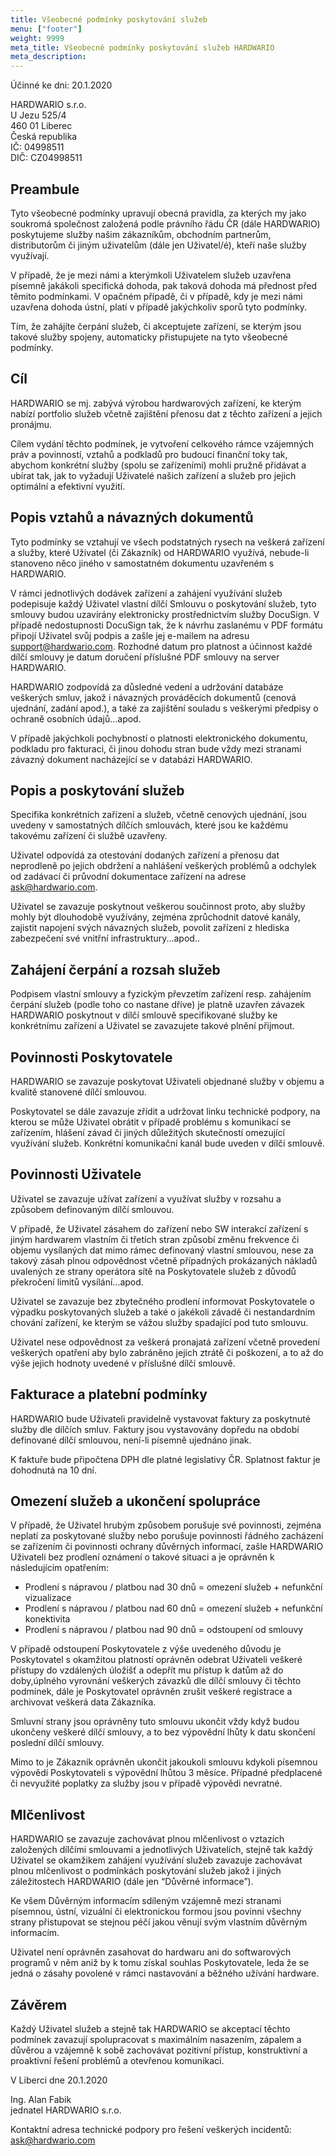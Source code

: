 ```yaml
---
title: Všeobecné podmínky poskytování služeb
menu: ["footer"]
weight: 9999
meta_title: Všeobecné podmínky poskytování služeb HARDWARIO
meta_description:
---
```


Účinné ke dni: 20.1.2020

HARDWARIO s.r.o.   <br/>
U Jezu 525/4<br/>
460 01 Liberec<br/>
Česká republika<br/>
IČ: 04998511<br/>
DIČ: CZ04998511<br/>

## Preambule
Tyto všeobecné podmínky upravují obecná pravidla, za kterých my jako soukromá společnost založená podle právního řádu ČR (dále HARDWARIO) poskytujeme služby našim zákazníkům, obchodním partnerům, distributorům či jiným uživatelům (dále jen Uživatel/é), kteří naše služby využívají.

V případě, že je mezi námi a kterýmkoli Uživatelem služeb uzavřena písemně jakákoli specifická dohoda, pak taková dohoda má přednost před těmito podmínkami. V opačném případě, či v případě, kdy je mezi námi uzavřena dohoda ústní, platí v případě jakýchkoliv sporů tyto podmínky.

Tím, že zahájíte čerpání služeb, či akceptujete zařízení, se kterým jsou takové služby spojeny, automaticky přistupujete na tyto všeobecné podmínky.

## Cíl
HARDWARIO se mj. zabývá výrobou hardwarových zařízení, ke kterým nabízí portfolio služeb včetně zajištění přenosu dat z těchto zařízení a jejich pronájmu.

Cílem vydání těchto podmínek, je vytvoření celkového rámce vzájemných práv a povinností, vztahů a podkladů pro budoucí finanční toky tak, abychom konkrétní služby (spolu se zařízeními) mohli pružně přidávat a ubírat tak, jak to vyžadují Uživatelé našich zařízení a služeb pro jejich optimální a efektivní využití.


## Popis vztahů a návazných dokumentů
Tyto podmínky se vztahují ve všech podstatných rysech na veškerá zařízení a služby, které Uživatel (či Zákazník) od HARDWARIO využívá, nebude-li stanoveno něco jiného v samostatném dokumentu uzavřeném s HARDWARIO.

V rámci jednotlivých dodávek zařízení a zahájení využívání služeb podepisuje každý Uživatel vlastní dílčí  Smlouvu o poskytování služeb, tyto smlouvy budou uzavírány elektronicky prostřednictvím služby DocuSign. V případě nedostupnosti DocuSign tak, že k návrhu zaslanému v PDF formátu připojí Uživatel svůj podpis a zašle jej e-mailem na adresu support@hardwario.com. Rozhodné datum pro platnost a účinnost každé dílčí smlouvy je datum doručení příslušné PDF smlouvy na server HARDWARIO.

HARDWARIO zodpovídá za důsledné vedení a udržování databáze veškerých smluv, jakož i návazných prováděcích dokumentů (cenová ujednání, zadání apod.), a také za zajištění souladu s veškerými předpisy o ochraně osobních údajů...apod.

V případě jakýchkoli pochybností o platnosti elektronického dokumentu, podkladu pro fakturaci, či jinou dohodu stran bude vždy mezi stranami závazný dokument nacházející se v databázi HARDWARIO.

## Popis a poskytování služeb
Specifika konkrétních zařízení a služeb, včetně cenových ujednání, jsou uvedeny v samostatných dílčích smlouvách, které jsou ke každému takovému zařízení či službě uzavřeny.

Uživatel odpovídá za otestování dodaných zařízení a přenosu dat neprodleně po jejich obdržení a nahlášení veškerých problémů a odchylek od zadávací či průvodní dokumentace zařízení na adrese [ask@hardwario.com](ask@hardwario.com).

Uživatel se zavazuje poskytnout veškerou součinnost proto, aby služby mohly být dlouhodobě využívány, zejména zprůchodnit datové kanály, zajistit napojení svých návazných služeb, povolit zařízení z hlediska zabezpečení své vnitřní infrastruktury...apod..

## Zahájení čerpání a rozsah služeb
Podpisem vlastní smlouvy a fyzickým převzetím zařízení resp. zahájením čerpání služeb (podle toho co nastane dříve) je platně uzavřen závazek HARDWARIO poskytnout v dílčí smlouvě specifikované služby ke konkrétnímu zařízení a Uživatel se zavazujete takové plnění přijmout.


## Povinnosti Poskytovatele
HARDWARIO se zavazuje poskytovat Uživateli objednané služby v objemu a kvalitě stanovené dílčí smlouvou.

Poskytovatel se dále zavazuje zřídit a udržovat linku technické podpory, na kterou se může Uživatel obrátit v případě problému s komunikací se zařízením, hlášení závad či jiných důležitých skutečností omezující využívání služeb. Konkrétní komunikační kanál bude uveden v dílčí smlouvě.

## Povinnosti Uživatele
Uživatel se zavazuje užívat zařízení a využívat služby v rozsahu a způsobem definovaným dílčí smlouvou.

V případě, že Uživatel zásahem do zařízení nebo SW interakcí zařízení s jiným hardwarem vlastním či třetích stran způsobí změnu frekvence či objemu vysílaných dat mimo rámec definovaný vlastní smlouvou, nese za takový zásah plnou odpovědnost včetně případných prokázaných nákladů uvalených ze strany operátora sítě na Poskytovatele služeb z důvodů překročení limitů vysílání...apod.

Uživatel se zavazuje bez zbytečného prodlení informovat Poskytovatele o výpadku poskytovaných služeb a také o jakékoli závadě či nestandardním chování zařízení, ke kterým se vážou služby spadající pod tuto smlouvu.

Uživatel nese odpovědnost za veškerá pronajatá zařízení včetně provedení veškerých opatření aby bylo zabráněno jejich ztrátě či poškození, a to až do výše jejich hodnoty uvedené v příslušné dílčí smlouvě.

## Fakturace a platební podmínky
HARDWARIO bude Uživateli pravidelně vystavovat faktury za poskytnuté služby dle dílčích smluv. Faktury jsou vystavovány dopředu na období definované dílčí smlouvou, není-li písemně ujednáno jinak.

K faktuře bude připočtena DPH dle platné legislativy ČR. Splatnost faktur je dohodnutá na 10 dní.

## Omezení služeb a ukončení spolupráce
V případě, že Uživatel hrubým způsobem porušuje své povinnosti, zejména neplatí za poskytované služby nebo porušuje povinnosti řádného zacházení se zařízením či povinnosti ochrany důvěrných informací, zašle HARDWARIO Uživateli bez prodlení oznámení o takové situaci a je oprávněn k následujícím opatřením:

* Prodlení s nápravou / platbou nad 30 dnů = omezení služeb + nefunkční vizualizace
* Prodlení s nápravou / platbou nad 60 dnů = omezení služeb + nefunkční konektivita
* Prodlení s nápravou / platbou nad 90 dnů = odstoupení od smlouvy

V případě odstoupení Poskytovatele z výše uvedeného důvodu je Poskytovatel s okamžitou platností oprávněn odebrat Uživateli veškeré přístupy do vzdálených úložišť a odepřít mu přístup k datům až do doby,úplného vyrovnání veškerých závazků dle dílčí smlouvy či těchto podmínek, dále je Poskytovatel oprávněn zrušit veškeré registrace a archivovat veškerá data Zákazníka.

Smluvní strany jsou oprávněny tuto smlouvu ukončit vždy když budou ukončeny veškeré dílčí smlouvy, a to bez výpovědní lhůty k datu skončení poslední dílčí smlouvy.

Mimo to je Zákazník oprávněn ukončit jakoukoli smlouvu kdykoli písemnou výpovědí Poskytovateli s výpovědní lhůtou 3 měsíce. Případné předplacené či nevyužité poplatky za služby jsou v případě výpovědi nevratné.

## Mlčenlivost
HARDWARIO se zavazuje zachovávat plnou mlčenlivost o vztazích založených dílčími smlouvami a jednotlivých Uživatelích, stejně tak každý Uživatel se okamžikem zahájení využívání služeb zavazuje zachovávat plnou mlčenlivost o podmínkách poskytování služeb jakož i jiných záležitostech HARDWARIO (dále jen “Důvěrné informace”).

Ke všem Důvěrným informacím sdíleným vzájemně mezi stranami písemnou, ústní, vizuální či elektronickou formou jsou povinni všechny strany přistupovat se stejnou péčí jakou věnují svým vlastním důvěrným informacím.

Uživatel není oprávněn zasahovat do hardwaru ani do softwarových programů v něm aniž by k tomu získal souhlas Poskytovatele, leda že se jedná o zásahy povolené v rámci nastavování a běžného užívání hardware.

## Závěrem
Každý Uživatel služeb a stejně tak HARDWARIO se akceptací těchto podmínek zavazují spolupracovat   s maximálním nasazením, zápalem a důvěrou a vzájemně k sobě zachovávat pozitivní přístup, konstruktivní a proaktivní řešení problémů a otevřenou komunikaci.


V Liberci dne 	20.1.2020						


Ing. Alan Fabik							
jednatel HARDWARIO s.r.o.

Kontaktní adresa technické podpory pro řešení veškerých incidentů: [ask@hardwario.com](ask@hardwario.com)
